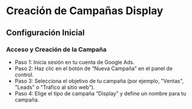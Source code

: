 # Creación de Campañas Display

## Configuración Inicial
### Acceso y Creación de la Campaña
- Paso 1: Inicia sesión en tu cuenta de Google Ads.
- Paso 2: Haz clic en el botón de “Nueva Campaña” en el panel de control.
- Paso 3: Selecciona el objetivo de tu campaña (por ejemplo, "Ventas", "Leads" o "Tráfico al sitio web").
- Paso 4: Elige el tipo de campaña “Display” y define un nombre para tu campaña.